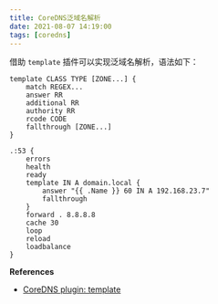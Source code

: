 ```yaml
---
title: CoreDNS泛域名解析
date: 2021-08-07 14:19:00
tags: [coredns]
---
```


借助 `template` 插件可以实现泛域名解析，语法如下：

```
template CLASS TYPE [ZONE...] {
    match REGEX...
    answer RR
    additional RR
    authority RR
    rcode CODE
    fallthrough [ZONE...]
}
```

```
.:53 {
    errors
    health
    ready
    template IN A domain.local {
        answer "{{ .Name }} 60 IN A 192.168.23.7"
        fallthrough
    }
    forward . 8.8.8.8
    cache 30
    loop
    reload
    loadbalance
}
```

**References**

* [CoreDNS plugin: template](https://coredns.io/plugins/template/)
